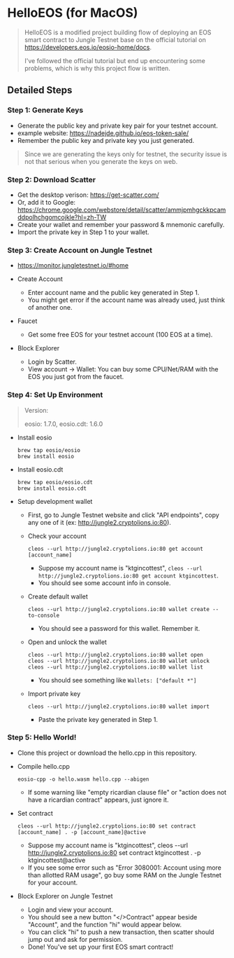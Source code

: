 # HelloEOS (for MacOS)

> HelloEOS is a modified project building flow of deploying an EOS smart contract to Jungle Testnet base on the official tutorial on https://developers.eos.io/eosio-home/docs. 
>
> I've followed the official tutorial but end up encountering some problems, which is why this project flow is written.

## Detailed Steps
### Step 1: Generate Keys
- Generate the public key and private key pair for your testnet account.
- example website: https://nadejde.github.io/eos-token-sale/ 
- Remember the public key and private key you just generated.
> Since we are generating the keys only for testnet, the security issue is not that serious when you generate the keys on web.  
### Step 2: Download Scatter
- Get the desktop verison: https://get-scatter.com/
- Or, add it to Google: https://chrome.google.com/webstore/detail/scatter/ammjpmhgckkpcamddpolhchgomcojkle?hl=zh-TW
- Create your wallet and remember your password & mnemonic carefully.
- Import the private key in Step 1 to your wallet.

### Step 3: Create Account on Jungle Testnet 
- https://monitor.jungletestnet.io/#home

- Create Account
	- Enter account name and the public key generated in Step 1.
	- You might get error if the account name was already used, just think of another one.

- Faucet
	- Get some free EOS for your testnet account (100 EOS at a time).

- Block Explorer
	- Login by Scatter.
	- View account -> Wallet: You can buy some CPU/Net/RAM with the EOS you just got from the faucet.
	
### Step 4: Set Up Environment
> Version: 
>
> eosio: 1.7.0, eosio.cdt: 1.6.0

- Install eosio
	```
	brew tap eosio/eosio
	brew install eosio
	```
- Install eosio.cdt
	```
	brew tap eosio/eosio.cdt
	brew install eosio.cdt
	```
- Setup development wallet
	- First, go to Jungle Testnet website and click "API endpoints", copy any one of it (ex: http://jungle2.cryptolions.io:80).
	
	- Check your account
		```
		cleos --url http://jungle2.cryptolions.io:80 get account [account_name]
		```
		- Suppose my account name is "ktgincottest", `cleos --url http://jungle2.cryptolions.io:80 get account ktgincottest`.
		- You should see some account info in console.
	
	- Create default wallet
		```
		cleos --url http://jungle2.cryptolions.io:80 wallet create --to-console
		```
		- You should see a password for this wallet. Remember it.
	
	- Open and unlock the wallet
		```
		cleos --url http://jungle2.cryptolions.io:80 wallet open
		cleos --url http://jungle2.cryptolions.io:80 wallet unlock
		cleos --url http://jungle2.cryptolions.io:80 wallet list
		```
		- You should see something like ` Wallets: ["default *"] `
	
	- Import private key
		```
		cleos --url http://jungle2.cryptolions.io:80 wallet import
		```
		- Paste the private key generated in Step 1.
		
### Step 5: Hello World!
- Clone this project or download the hello.cpp in this repository.

- Compile hello.cpp
	```
	eosio-cpp -o hello.wasm hello.cpp --abigen
	```
	- If some warning like "empty ricardian clause file" or "action <hi> does not have a ricardian contract" appears, just ignore it.
	
- Set contract
	```
	cleos --url http://jungle2.cryptolions.io:80 set contract [account_name] . -p [account_name]@active
	```
	- Suppose my account name is "ktgincottest", cleos --url http://jungle2.cryptolions.io:80 set contract ktgincottest . -p ktgincottest@active
	- If you see some error such as "Error 3080001: Account using more than allotted RAM usage", go buy some RAM on the Jungle Testnet for your account.
	
- Block Explorer on Jungle Testnet
	- Login and view your account.
	- You should see a new button "</>Contract" appear beside "Account", and the function "hi" would appear below.
	- You can click "hi" to push a new transaction, then scatter should jump out and ask for permission.
	- Done! You've set up your first EOS smart contract!
